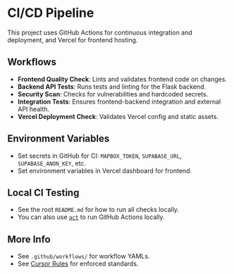 # CI/CD Pipeline

This project uses GitHub Actions for continuous integration and deployment, and Vercel for frontend hosting.

## Workflows
- **Frontend Quality Check**: Lints and validates frontend code on changes.
- **Backend API Tests**: Runs tests and linting for the Flask backend.
- **Security Scan**: Checks for vulnerabilities and hardcoded secrets.
- **Integration Tests**: Ensures frontend-backend integration and external API health.
- **Vercel Deployment Check**: Validates Vercel config and static assets.

## Environment Variables
- Set secrets in GitHub for CI: `MAPBOX_TOKEN`, `SUPABASE_URL`, `SUPABASE_ANON_KEY`, etc.
- Set environment variables in Vercel dashboard for frontend.

## Local CI Testing
- See the root `README.md` for how to run all checks locally.
- You can also use [`act`](https://github.com/nektos/act) to run GitHub Actions locally.

## More Info
- See `.github/workflows/` for workflow YAMLs.
- See [Cursor Rules](cursor-rules.md) for enforced standards. 